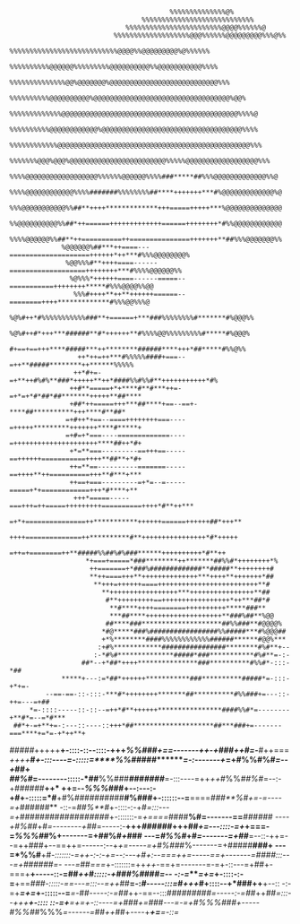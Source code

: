                                                                                                     
                                                                                                    
                                                                                                    
                                                                                                    
                                            %%%%%%%%%%%%%%@%                                        
                                     %%%%%%%%%%%%%%%%%%%%%%%%%%%%                                   
                                 %%%%%%%%%%%%%%%%%%%%%%%%@@@@%%%%%%@                                
                              %%%%%%%%%%%%%%%%%%%@@@%%%%%%@@@@@@@@@%%%@%%                           
                           %%%%%%%%%%%%%%%%%%%%%%%%%%%@@@@%%@@@@@@@@@%@%%%%%%                       
                          %%%%%%%%%%@@@@@@%%%%%%%%%@@@@@@@@@@%%@@@@@@@@@@@%%%%                      
                        %%%%%%%%%%%%%%@@%@@@@@@@%@@@@@@@@@@@@@@@@@@@@@@@@@@@%%%                     
                       %%%%%%%%%%@@@@@@@@@@%@@@@@@@@@@@@@@@@@@@@@@@@@@@@@@@@@@%@@%                  
                      %%%%%%%%%%%%%@@@@@@@@@@@@@@@@@@@@@@@@@@@@@@@@@@@@@@@@@@@@%%%%@                
                     %%%%%%%%%%@@@@@@@@@@@@%@@@@@@@@@@@@@@@@@@@@@@@@@@@@@@@@@@@%%%%                 
                   %%%%%%%%%%%%@@@@@@@@@@@@@@@@@@@@@@@@@@@@@@@@@@@@@@@@@@@@@@@@%%%                  
                  %%%%%%%@@@%@@@%@@@@@@@@@@@@@@@@@@@@@@@@%%%%%@@@@@@@@@@@@@@@@@@%%%                 
                 %%%%@@@@@@@@@@@@@@@@@@%%%%%%@@@@@@%%%%###*****##%%%@@@@@@@@@@@@@%%@                
                %%%%@@@@@@@@@@@@%%%%#######%%%%%%%%##****+++++++***#%@@@@@@@@@@@@@%@                
                %%%@@@@@@@@@@@%%##**++++*************+++=====+++++***%@@@@@@@@@@@@@@                
                %%@@@@@@@@@@%%##*++======+++++++++++++======++++++++*#%%@@@@@@@@@@@@                
                %%%%@@@@@@%%##**++==========++===============+++++++**##%%%@@@@@@@%%                
                 %@@@@@@%##***++====---====================++++++*++***#%%%@@@@@@@@%                
                  %@@%%%#**++++====------===================++++++++***#%%%%@@@@@@%%                
                   %@%%%*++++++====------=====--===========++++++++*****#%%%@@@@%%@@                
                    %%%#++++**++**++++++======--========++++*************#%%%@@%%%@                 
                    %@%#++*#%%%%%%%%%%%###**+======+***###%%%%%%%%#*******#%@@@%%                   
                    %@%#++#*+++***######**#*++++++**#%%%%@@%%%%%%%%%#*****#%@@@%                    
                     #+==+==+++****#####***++********######****+++*##*****#%%@%%                    
                     ++*++=++***#%%%%%####+===--=++**#####********++******%%%%%                     
                    ++*#+=-=+**++#%#%**###*+++++**++*####%%#%%#**+++++++++++*#%                     
                   ++#**=====+*+****#**#***++=-=+*=+*#*##*##*******+++++**##****                    
                   +##*++=====+++***##****+==--==+-****##**********+++****#**##*                    
                  =+#++*+==--====++++++++===----=+++++*********+++++++****#*****+                   
                  =+#=+*===----=============----=+++++++++++++++++++++****##++*#+                   
                   +*=**===---------==+++==-----==++++++===========++++**##**+*#+                   
                   ++=**==----------=======-----==++++**++==========+++**#***+***                   
                   ++==+===---------=+*=--=-----=====+*+============+++*#****+**                    
                    +++*=====-----===+++=++=====+++++++++==========++++*#**++***                    
                     =+*+===============++***********++++++======++++++##*+++**                     
                     ++++==============++**********#**++++++++++++++++*#*+++++                      
                      =++=+========++**#####%%##%#%###******++++++++++*#**++                        
                       *+===+=====*###********++*******##%%#*++++++++*%                             
                        ++=======+*###%#############**#####**++++++++#                              
                        **++====+++**++++++++++++++***++++**+++++++*##                              
                         **+++=++++++====+++++++++++++++++++++++++**#                               
                           **+++++++++++++++++***++++++++++++++++**##                               
                            #**+++++++++==+++++++++++++++++*++***##*#                               
                             **#****++++========++++++++++*****###**                                
                             ***##****+++++++++++++++++++**###%##**%@@                              
                            ##****###********************##%%###**#@@@@%                            
                           *#@*****###%#################%%#####***#%@@@##                           
                           +*%********####%%%%%%%%%%%%######******#@@%***                           
                          :+#%************################********#%#**+--                          
                         :-*#%#**************#####*###***********#%#**=-:-                          
                      ##*--+*##*++++***************###**********#%%#*-:::-*##                       
                 *****+---:=*##*++++++***********###**********#####*=-:::-+*+=-                     
             --==-==-::-:::-***#*++++++++*******##**********#%%###+=---::-++=---=+##                
         *=-::::-----::-::--=++*#**++++++****************####%%#*=--------+**#*=--=*#***            
     ##*+-=+**+=-:---::----::+++*##********************##***###+=-------===****+=*=-+*++**+         
*#####*+++++**+-::::-::--::::-+++*%%#***************##*******+==-------++-+###++#**=-**#*++===      
*++++***#*****+-:::----=-:::::=****%%#***********####*******=-:-------+*=+#%%#**%#*=--+*#*#***+**   
******##%***#*=-------**-:::::-*##**%%###*****#####**##***=-:::----=++*++*#%%*##%#*=--:-+######**++*
++=--*%%%*###+--:---:-+#+-:::::=*#**+#%##########**#%###+-::::::--=**====*###**%#+=-=----=+*######**
-::-=*##%**#*+-::::-:-+#*=:::---=+*#############*#####*+-:::::::-=*+====*####**%#=-------==***######
----+#%##*+#*=--------+##*=-----:-**+++*######*+++##*+=---::::-=+*+===-=*%%%#*#%+-------=+##%#*+*###
---=*#%%#*+#*=-------=+##***=--::-++=--=++###+--==++=------:--+*+=-----=+#%##*#%-------=+#####**###+
---=*%%#**+#*-:::::::-=+***+-:-:-+*=--:---+#+:--===++=-----==**+-------=*##***##:::---=+####***##*=-
---=*##*===*+-:::::::=++*++*-==+=-------=-=+-::---=+##+-===+**+-----::-=##*++*#*:::::-+###%#*###*=--
-:-=****=+=*+-::::-:-=**+==*###-:::::-==---=:::--=++*##**=-:*#-----:::=*#*+++*#+::::--+*###++**+--::
-:-=+***=+=*+-:::::--=***=-*##*-----:-=##*++-==--:::*#########=-----:-=##*++*##=:::--+****++**+-::::
::-=+***=+=*+-::----=+###+=*###*---=-=+#%%%###+-----#%%#*#%%%*=------=*##*++*##+----+****+=***=-::=*
